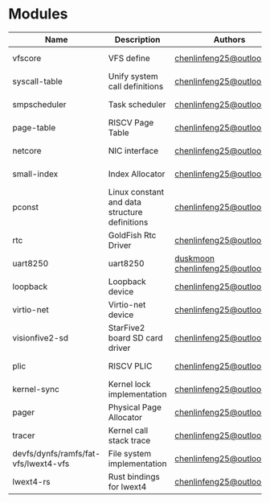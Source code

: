 # Modules

| Name                                 | Description                                   | Authors                                                      | Repo URL                                        |
| ------------------------------------ | --------------------------------------------- | ------------------------------------------------------------ | ----------------------------------------------- |
| vfscore                              | VFS define                                    | chenlinfeng25@outlook.com                                    | https://github.com/os-module/rvfs.git           |
| syscall-table                        | Unify system call definitions                 | chenlinfeng25@outlook.com                                    | https://github.com/os-module/syscall-table.git  |
| smpscheduler                         | Task scheduler                                | chenlinfeng25@outlook.com                                    | https://github.com/os-module/smpscheduler.git   |
| page-table                           | RISCV Page Table                              | chenlinfeng25@outlook.com                                    | https://github.com/os-module/page-table.git     |
| netcore                              | NIC interface                                 | chenlinfeng25@outlook.com                                    | https://github.com/os-module/simple-net         |
| small-index                          | Index Allocator                               | chenlinfeng25@outlook.com                                    | https://github.com/os-module/small-index        |
| pconst                               | Linux constant and data structure definitions | chenlinfeng25@outlook.com                                    | https://github.com/os-module/pconst.git         |
| rtc                                  | GoldFish Rtc Driver                           | chenlinfeng25@outlook.com                                    | https://github.com/os-module/rtc.git            |
| uart8250                             | uart8250                                      | [duskmoon](https://github.com/duskmoon314/uart-rs)<br />chenlinfeng25@outlook.com | https://github.com/os-module/uart-rs.git        |
| loopback                             | Loopback device                               | chenlinfeng25@outlook.com                                    | https://github.com/os-module/simple-net         |
| virtio-net                           | Virtio-net  device                            | chenlinfeng25@outlook.com                                    | https://github.com/os-module/simple-net         |
| visionfive2-sd                       | StarFive2 board SD card    driver             | chenlinfeng25@outlook.com                                    | https://github.com/os-module/visionfive2-sd.git |
| plic                                 | RISCV PLIC                                    | chenlinfeng25@outlook.com                                    | https://github.com/os-module/plic               |
| kernel-sync                          | Kernel lock implementation                    | chenlinfeng25@outlook.com                                    | https://github.com/os-module/kernel-sync.git    |
| pager                                | Physical Page Allocator                       | chenlinfeng25@outlook.com                                    | https://github.com/os-module/pager              |
| tracer                               | Kernel call stack trace                       | chenlinfeng25@outlook.com                                    | https://github.com/os-module/tracer             |
| devfs/dynfs/ramfs/fat-vfs/lwext4-vfs | File system implementation                    | chenlinfeng25@outlook.com                                    | https://github.com/os-module/rvfs               |
| lwext4-rs                            | Rust bindings for lwext4                      | chenlinfeng25@outlook.com                                    | https://github.com/os-module/lwext4             |

